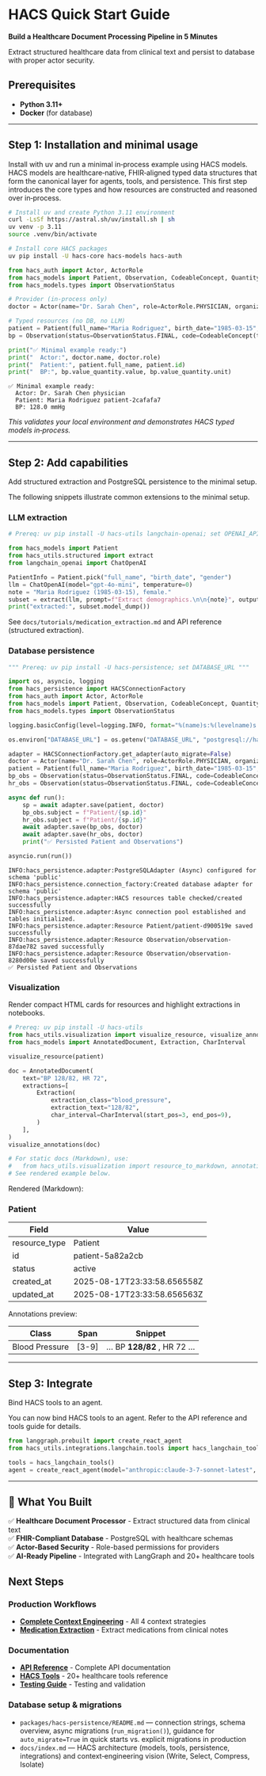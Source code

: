 # HACS Quick Start Guide

**Build a Healthcare Document Processing Pipeline in 5 Minutes**

Extract structured healthcare data from clinical text and persist to database with proper actor security.

## Prerequisites

- **Python 3.11+**
- **Docker** (for database)

---

## Step 1: Installation and minimal usage

Install with uv and run a minimal in‑process example using HACS models. HACS models are healthcare‑native, FHIR‑aligned typed data structures that form the canonical layer for agents, tools, and persistence. This first step introduces the core types and how resources are constructed and reasoned over in‑process.

```bash
# Install uv and create Python 3.11 environment
curl -LsSf https://astral.sh/uv/install.sh | sh
uv venv -p 3.11
source .venv/bin/activate

# Install core HACS packages
uv pip install -U hacs-core hacs-models hacs-auth
```

```python
from hacs_auth import Actor, ActorRole
from hacs_models import Patient, Observation, CodeableConcept, Quantity
from hacs_models.types import ObservationStatus

# Provider (in‑process only)
doctor = Actor(name="Dr. Sarah Chen", role=ActorRole.PHYSICIAN, organization="General Hospital")

# Typed resources (no DB, no LLM)
patient = Patient(full_name="Maria Rodriguez", birth_date="1985-03-15", gender="female")
bp = Observation(status=ObservationStatus.FINAL, code=CodeableConcept(text="Blood Pressure"), value_quantity=Quantity(value=128.0, unit="mmHg"), subject=f"Patient/{patient.id}")

print("✅ Minimal example ready:")
print("  Actor:", doctor.name, doctor.role)
print("  Patient:", patient.full_name, patient.id)
print("  BP:", bp.value_quantity.value, bp.value_quantity.unit)
```

```
✅ Minimal example ready:
  Actor: Dr. Sarah Chen physician
  Patient: Maria Rodriguez patient-2cafafa7
  BP: 128.0 mmHg
```

_This validates your local environment and demonstrates HACS typed models in‑process._

---

## Step 2: Add capabilities

Add structured extraction and PostgreSQL persistence to the minimal setup.

The following snippets illustrate common extensions to the minimal setup.

### LLM extraction

```python
# Prereq: uv pip install -U hacs-utils langchain-openai; set OPENAI_API_KEY

from hacs_models import Patient
from hacs_utils.structured import extract
from langchain_openai import ChatOpenAI

PatientInfo = Patient.pick("full_name", "birth_date", "gender")
llm = ChatOpenAI(model="gpt-4o-mini", temperature=0)
note = "Maria Rodriguez (1985-03-15), female."
subset = extract(llm, prompt=f"Extract demographics.\n\n{note}", output_model=PatientInfo)
print("extracted:", subset.model_dump())
```

See `docs/tutorials/medication_extraction.md` and API reference (structured extraction).

### Database persistence

```python
""" Prereq: uv pip install -U hacs-persistence; set DATABASE_URL """

import os, asyncio, logging
from hacs_persistence import HACSConnectionFactory
from hacs_auth import Actor, ActorRole
from hacs_models import Patient, Observation, CodeableConcept, Quantity
from hacs_models.types import ObservationStatus

logging.basicConfig(level=logging.INFO, format="%(name)s:%(levelname)s:%(message)s")

os.environ["DATABASE_URL"] = os.getenv("DATABASE_URL", "postgresql://hacs:hacs_dev@localhost:5432/hacs")

adapter = HACSConnectionFactory.get_adapter(auto_migrate=False)
doctor = Actor(name="Dr. Sarah Chen", role=ActorRole.PHYSICIAN, organization="General Hospital")
patient = Patient(full_name="Maria Rodriguez", birth_date="1985-03-15", gender="female")
bp_obs = Observation(status=ObservationStatus.FINAL, code=CodeableConcept(text="Blood Pressure"), value_quantity=Quantity(value=128.0, unit="mmHg"), subject=f"Patient/{patient.id}")
hr_obs = Observation(status=ObservationStatus.FINAL, code=CodeableConcept(text="Heart Rate"), value_quantity=Quantity(value=72.0, unit="bpm"), subject=f"Patient/{patient.id}")

async def run():
    sp = await adapter.save(patient, doctor)
    bp_obs.subject = f"Patient/{sp.id}"
    hr_obs.subject = f"Patient/{sp.id}"
    await adapter.save(bp_obs, doctor)
    await adapter.save(hr_obs, doctor)
    print("✅ Persisted Patient and Observations")

asyncio.run(run())
```

```
INFO:hacs_persistence.adapter:PostgreSQLAdapter (Async) configured for schema 'public'
INFO:hacs_persistence.connection_factory:Created database adapter for schema 'public'
INFO:hacs_persistence.adapter:HACS resources table checked/created successfully
INFO:hacs_persistence.adapter:Async connection pool established and tables initialized.
INFO:hacs_persistence.adapter:Resource Patient/patient-d900519e saved successfully
INFO:hacs_persistence.adapter:Resource Observation/observation-87dae782 saved successfully
INFO:hacs_persistence.adapter:Resource Observation/observation-8280d00e saved successfully
✅ Persisted Patient and Observations
```

### Visualization

Render compact HTML cards for resources and highlight extractions in notebooks.

```python
# Prereq: uv pip install -U hacs-utils
from hacs_utils.visualization import visualize_resource, visualize_annotations
from hacs_models import AnnotatedDocument, Extraction, CharInterval

visualize_resource(patient)

doc = AnnotatedDocument(
    text="BP 128/82, HR 72",
    extractions=[
        Extraction(
            extraction_class="blood_pressure",
            extraction_text="128/82",
            char_interval=CharInterval(start_pos=3, end_pos=9),
        )
    ],
)
visualize_annotations(doc)

# For static docs (Markdown), use:
#   from hacs_utils.visualization import resource_to_markdown, annotations_to_markdown
# See rendered example below.
```

<!-- removed noisy HTML-type/length logs -->

Rendered (Markdown):

### Patient

| Field | Value |
|---|---|
| resource_type | Patient |
| id | patient-5a82a2cb |
| status | active |
| created_at | 2025-08-17T23:33:58.656558Z |
| updated_at | 2025-08-17T23:33:58.656563Z |

Annotations preview:

| Class | Span | Snippet |
|---|---|---|
| Blood Pressure | [3-9] | … BP  **128/82** , HR 72 … |

---

## Step 3: Integrate

Bind HACS tools to an agent.

You can now bind HACS tools to an agent. Refer to the API reference and tools guide for details.

```python
from langgraph.prebuilt import create_react_agent
from hacs_utils.integrations.langchain.tools import hacs_langchain_tools

tools = hacs_langchain_tools()
agent = create_react_agent(model="anthropic:claude-3-7-sonnet-latest", tools=tools, prompt="You are a healthcare assistant using HACS tools.")
```

---

## 🎯 What You Built

✅ **Healthcare Document Processor** - Extract structured data from clinical text  
✅ **FHIR-Compliant Database** - PostgreSQL with healthcare schemas  
✅ **Actor-Based Security** - Role-based permissions for providers  
✅ **AI-Ready Pipeline** - Integrated with LangGraph and 20+ healthcare tools  

## Next Steps

### Production Workflows
- **[Complete Context Engineering](tutorials/complete_context_engineering.md)** - All 4 context strategies
- **[Medication Extraction](tutorials/medication_extraction.md)** - Extract medications from clinical notes

### Documentation  
- **[API Reference](api-reference.md)** - Complete API documentation
- **[HACS Tools](hacs-tools.md)** - 20+ healthcare tools reference
- **[Testing Guide](testing.md)** - Testing and validation

### Database setup & migrations
- `packages/hacs-persistence/README.md` — connection strings, schema overview, async migrations (`run_migration()`), guidance for `auto_migrate=True` in quick starts vs. explicit migrations in production
- `docs/index.md` — HACS architecture (models, tools, persistence, integrations) and context‑engineering vision (Write, Select, Compress, Isolate)
